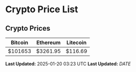 # Crypto Price List

## Crypto Prices
| Bitcoin | Ethereum | Litecoin |
| ------- | -------- | -------- |
| $101653 | $3261.95 | $116.69 |
**Last Updated:** 2025-01-20 03:23 UTC
**Last Updated:** $DATE$
